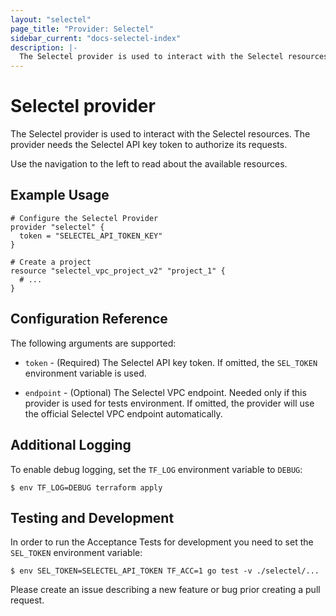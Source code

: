 ```yaml
---
layout: "selectel"
page_title: "Provider: Selectel"
sidebar_current: "docs-selectel-index"
description: |-
  The Selectel provider is used to interact with the Selectel resources. The provider needs the Selectel API key token to authorize its requests.
---
```


# Selectel provider

The Selectel provider is used to interact with the Selectel resources. The provider
needs the Selectel API key token to authorize its requests.

Use the navigation to the left to read about the available resources.

## Example Usage

```hcl
# Configure the Selectel Provider
provider "selectel" {
  token = "SELECTEL_API_TOKEN_KEY"
}

# Create a project
resource "selectel_vpc_project_v2" "project_1" {
  # ...
}
```

## Configuration Reference

The following arguments are supported:

* `token` - (Required) The Selectel API key token. If omitted, the `SEL_TOKEN`
  environment variable is used.

* `endpoint` - (Optional) The Selectel VPC endpoint. Needed only if this provider
  is used for tests environment. If omitted, the provider will use the official
  Selectel VPC endpoint automatically.

## Additional Logging

To enable debug logging, set the `TF_LOG` environment variable to `DEBUG`:

```shell
$ env TF_LOG=DEBUG terraform apply
```

## Testing and Development

In order to run the Acceptance Tests for development you need to set
the `SEL_TOKEN` environment variable:

```shell
$ env SEL_TOKEN=SELECTEL_API_TOKEN TF_ACC=1 go test -v ./selectel/...
```

Please create an issue describing a new feature or bug prior creating a pull
request.
